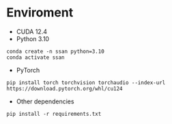 # Enviroment

- CUDA 12.4
- Python 3.10

```shell
conda create -n ssan python=3.10
conda activate ssan
```

- PyTorch

```shell
pip install torch torchvision torchaudio --index-url https://download.pytorch.org/whl/cu124
```

- Other dependencies

```shell
pip install -r requirements.txt
```
